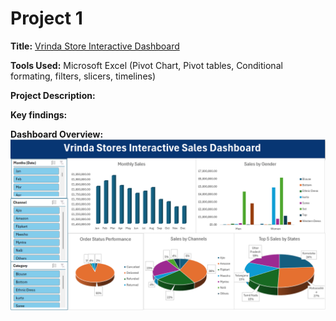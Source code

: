 # Project 1
 
**Title:** [Vrinda Store Interactive Dashboard](https://github.com/loye80/loye80.github.io/blob/main/Vrindra%20Store%20DB.xlsx)
 
**Tools Used:** Microsoft Excel (Pivot Chart, Pivot tables, Conditional formating, filters, slicers, timelines)
 
**Project Description:**
 
**Key findings:**
 
**Dashboard Overview:**
![Vrinda](Vrinda.png)

